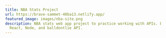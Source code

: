 ```yaml
---
title: NBA Stats Project
url: https://brave-sammet-40ba13.netlify.app/
featured_image: images/nba-site.png
description: NBA stats web app project to practice working with APIs. Built with
  React, Node, and balldontlie API.
---
```

